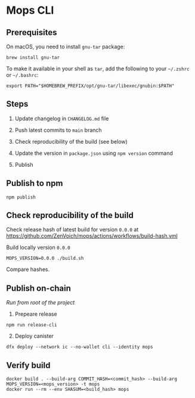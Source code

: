 # Mops CLI

## Prerequisites

On macOS, you need to install `gnu-tar` package:
```
brew install gnu-tar
```

To make it available in your shell as `tar`, add the following to your `~/.zshrc` or `~/.bashrc`:
```
export PATH="$HOMEBREW_PREFIX/opt/gnu-tar/libexec/gnubin:$PATH"
```

## Steps

1. Update changelog in `CHANGELOG.md` file

2. Push latest commits to `main` branch

3. Check reproducibility of the build (see below)

4. Update the version in `package.json` using `npm version` command

5. Publish

## Publish to npm
```
npm publish
```

## Check reproducibility of the build

Check release hash of latest build for version `0.0.0` at https://github.com/ZenVoich/mops/actions/workflows/build-hash.yml

Build locally version `0.0.0`
```
MOPS_VERSION=0.0.0 ./build.sh
```

Compare hashes.

## Publish on-chain
_Run from root of the project_

1. Prepeare release
```
npm run release-cli
```

2. Deploy canister
```
dfx deploy --network ic --no-wallet cli --identity mops
```

## Verify build

```
docker build . --build-arg COMMIT_HASH=<commit_hash> --build-arg MOPS_VERSION=<mops_version> -t mops
docker run --rm --env SHASUM=<build_hash> mops
```